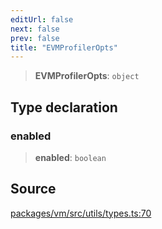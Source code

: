 ```yaml
---
editUrl: false
next: false
prev: false
title: "EVMProfilerOpts"
---
```


> **EVMProfilerOpts**: `object`

## Type declaration

### enabled

> **enabled**: `boolean`

## Source

[packages/vm/src/utils/types.ts:70](https://github.com/evmts/tevm-monorepo/blob/main/packages/vm/src/utils/types.ts#L70)
